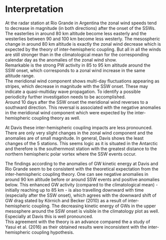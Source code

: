 # Interpretation
At the radar station at Rio Grande in Argentina the zonal wind speeds tend to decrease in magnitude (in both directions) after the onset of the SSWs. The easterlies in around 80 km altitude become less easterly and the westerlies between 90 and 100 km become less westerly. The mesospheric change in around 80 km altitude is exactly the zonal wind decrease which is expected by the theory of inter-hemispheric coupling. But all in all the winds are still stronger than in the climatological mean for the corresponding calendar day as the anomalies of the zonal wind show.<br>
Remarkable is the strong PW activity in 85 to 95 km altitude around the SSW onset, which corresponds to a zonal wind increase in the same altitude range.<br>
The meridional wind component shows multi-day fluctuations appearing as stripes, which decrease in magnitude with the SSW onset. These may indicate a quasi-multiday wave propagation. To identify a possible periodicity further investigation needs to be accomplished.<br>
Around 10 days after the SSW onset the meridional wind reverses to a southward direction. This reversal is associated with the negative anomalies in the meridional wind component which were expected by the inter-hemispheric coupling theory as well.<br>

At Davis these inter-hemispheric coupling impacts are less pronounced. There are only very slight changes in the zonal wind component and the anomalies are of small magnitude. In general, Davis shows the least changes of the 5 stations. This seems logic as it is situated in the Antarctic and therefore is the southernmost station with the greatest distance to the northern hemispheric polar vortex where the SSW events occur.<br>

The findings according to the anomalies of GW kinetic energy at Davis and Rio Grande seem to be consistent with the theoretical expectation from the inter-hemispheric coupling theory. One can see negative anomalies in around 90 km altitude before or around SSW events and positive anomalies below. This enhanced GW activity (compared to the climatological mean) - initially reaching up to 85 km - is also travelling downward with time (especially after the SSW onset), which agrees with the downward shift of GW drag stated by Körnich and Becker (2010) as a result of inter-hemispheric coupling. The decreasing kinetic energy of GWs in the upper mesosphere around the SSW onset is visible in the climatology plot as well. Especially at Davis this is well pronounced.<br>
This agreement with the theory is an advance compared the a study of Yasui et al. (2016) as their obtained results were inconsistent with the inter-hemispheric coupling hypothesis.
<script src="https://utteranc.es/client.js"
        repo="VACILT/SSW_project"
        issue-term="pathname"
        label="utterances"
        theme="github-light"
        crossorigin="anonymous"
        async>
</script>

